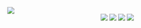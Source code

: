 <img src="https://img.shields.io/badge/아이콘내용-바탕색?style=flat&logo=로고이름&logoColor=white"/>

<div align="center">
	<img src="https://img.shields.io/badge/Java-007396?style=flat&logo=Java&logoColor=white" />
	<img src="https://img.shields.io/badge/HTML5-E34F26?style=flat&logo=HTML5&logoColor=white" />
	<img src="https://img.shields.io/badge/CSS3-1572B6?style=flat&logo=CSS3&logoColor=white" />
	<img src="https://img.shields.io/badge/Spring-6DB33F?style=flat&logo=Spring&logoColor=white" />
</div>
